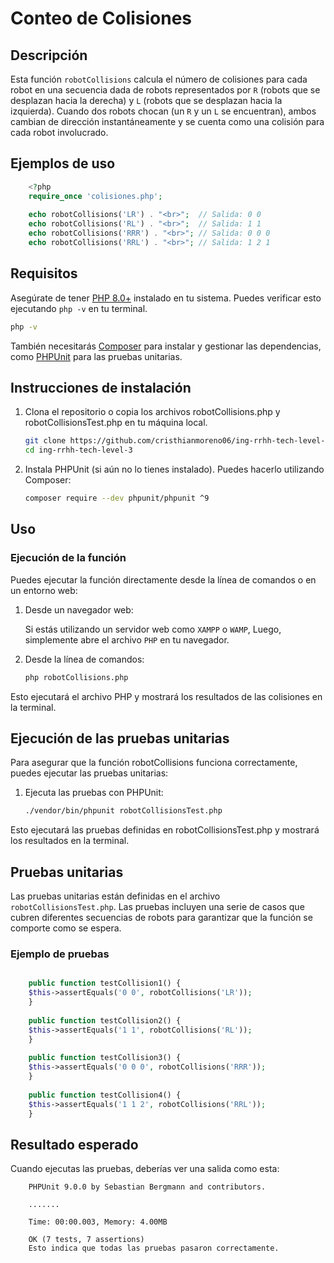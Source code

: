 # Conteo de Colisiones

## Descripción

Esta función `robotCollisions` calcula el número de colisiones para cada robot en una secuencia dada de robots representados por `R` (robots que se desplazan hacia la derecha) y `L` (robots que se desplazan hacia la izquierda). Cuando dos robots chocan (un `R` y un `L` se encuentran), ambos cambian de dirección instantáneamente y se cuenta como una colisión para cada robot involucrado.

## Ejemplos de uso

```php
    <?php
    require_once 'colisiones.php';
    
    echo robotCollisions('LR') . "<br>";  // Salida: 0 0
    echo robotCollisions('RL') . "<br>";  // Salida: 1 1
    echo robotCollisions('RRR') . "<br>"; // Salida: 0 0 0
    echo robotCollisions('RRL') . "<br>"; // Salida: 1 2 1
```

## Requisitos
Asegúrate de tener [PHP 8.0+](https://www.php.net/downloads.php) instalado en tu sistema. Puedes verificar esto ejecutando `php -v` en tu terminal.
```bash 
php -v
```` 

También necesitarás [Composer](https://getcomposer.org/download/) para instalar y gestionar las dependencias, como [PHPUnit](https://docs.phpunit.de/en/11.3/) para las pruebas unitarias.


## Instrucciones de instalación
 1. Clona el repositorio o copia los archivos robotCollisions.php y robotCollisionsTest.php en tu máquina local.

    ```bash
    git clone https://github.com/cristhianmoreno06/ing-rrhh-tech-level-3.git
    cd ing-rrhh-tech-level-3
    ````
    
 2. Instala PHPUnit (si aún no lo tienes instalado). Puedes hacerlo utilizando Composer:

    ```bash
    composer require --dev phpunit/phpunit ^9
    ````

## Uso

### Ejecución de la función
Puedes ejecutar la función directamente desde la línea de comandos o en un entorno web:

1. Desde un navegador web:

   Si estás utilizando un servidor web como `XAMPP` o `WAMP`, Luego, simplemente abre el archivo `PHP` en tu navegador.


2. Desde la línea de comandos:
   ```bash
   php robotCollisions.php
Esto ejecutará el archivo PHP y mostrará los resultados de las colisiones en la terminal.

## Ejecución de las pruebas unitarias
Para asegurar que la función robotCollisions funciona correctamente, puedes ejecutar las pruebas unitarias:

1. Ejecuta las pruebas con PHPUnit:

    ```bash
    ./vendor/bin/phpunit robotCollisionsTest.php
Esto ejecutará las pruebas definidas en robotCollisionsTest.php y mostrará los resultados en la terminal.

## Pruebas unitarias
Las pruebas unitarias están definidas en el archivo `robotCollisionsTest.php`. Las pruebas incluyen una serie de casos que cubren diferentes secuencias de robots para garantizar que la función se comporte como se espera.

### Ejemplo de pruebas
````php

    public function testCollision1() {
    $this->assertEquals('0 0', robotCollisions('LR'));
    }
    
    public function testCollision2() {
    $this->assertEquals('1 1', robotCollisions('RL'));
    }
    
    public function testCollision3() {
    $this->assertEquals('0 0 0', robotCollisions('RRR'));
    }
    
    public function testCollision4() {
    $this->assertEquals('1 1 2', robotCollisions('RRL'));
    }
````
## Resultado esperado
Cuando ejecutas las pruebas, deberías ver una salida como esta:
~~~
    PHPUnit 9.0.0 by Sebastian Bergmann and contributors.
    
    .......
    
    Time: 00:00.003, Memory: 4.00MB
    
    OK (7 tests, 7 assertions)
    Esto indica que todas las pruebas pasaron correctamente.
~~~